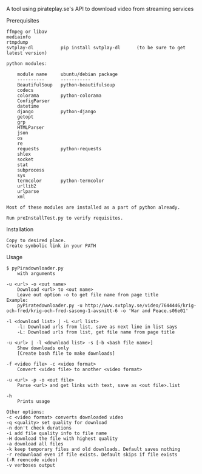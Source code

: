 A tool using pirateplay.se's API to download video from streaming services

Prerequisites

	ffmpeg or libav
	mediainfo
	rtmpdump
	svtplay-dl			pip install svtplay-dl		(to be sure to get latest version)
	
	python modules:
	
		module name		ubuntu/debian package
		----------		-----------				
		BeautifulSoup	python-beautifulsoup
		codecs			
		colorama		python-colorama
		ConfigParser
		datetime
		django			python-django
		getopt
		grp
		HTMLParser
		json
		os
		re
		requests		python-requests
		shlex
		socket
		stat
		subprocess
		sys
		termcolor		python-termcolor
		urllib2
		urlparse
		xml
		
	Most of these modules are installed as a part of python already.
	
	Run preInstallTest.py to verify requisites.

Installation

	Copy to desired place.
	Create symbolic link in your PATH

Usage

	$ pyPiradownloader.py
		with arguments
		
	-u <url> -o <out name>
		Download <url> to <out name>
	    Leave out option -o to get file name from page title
	Example:
	    pyPiratedownloader.py -u http://www.svtplay.se/video/7644446/krig-och-fred/krig-och-fred-sasong-1-avsnitt-6 -o 'War and Peace.s06e01'
	    
	-l <download list> | -L <url list>
		-l: Download urls from list, save as next line in list says
	    -L: Download urls from list, get file name from page title
	    
	-u <url> | -l <download list> -s [-b <bash file name>]
		Show downloads only
		[Create bash file to make downloads]
	     
	-f <video file> -c <video format>
		Convert <video file> to another <video format>
	            
	-u <url> -p -o <out file>
		Parse <url> and get links with text, save as <out file>.list
	            
	-h
		Prints usage
	        
	Other options:
	-c <video format> converts downloaded video
	-q <quality> set quality for download
	-n don't check durations
	-i add file quality info to file name
	-H download the file with highest quality
	-a download all files
	-k keep temporary files and old downloads. Default saves nothing
	-r redownload even if file exists. Default skips if file exists
	(-R reencode video)
	-v verboses output

	
